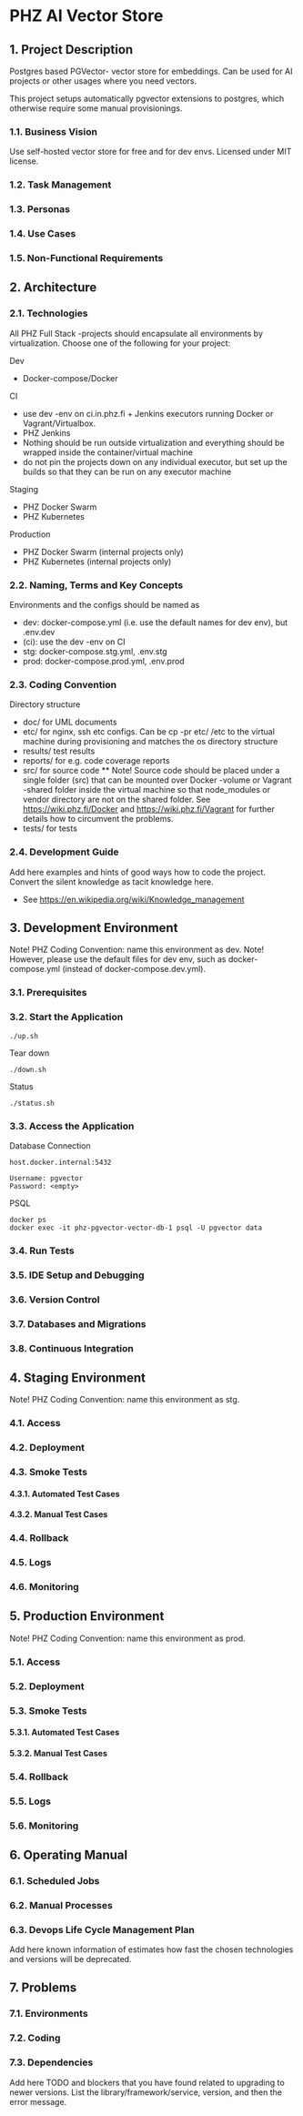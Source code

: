 # PHZ AI Vector Store

## 1. Project Description

Postgres based PGVector- vector store for embeddings. Can be used for AI projects or other usages where you need vectors. 

This project setups automatically pgvector extensions to postgres, which otherwise require some manual provisionings.

### 1.1. Business Vision

Use self-hosted vector store for free and for dev envs. Licensed under MIT license.

### 1.2. Task Management

### 1.3. Personas

### 1.4. Use Cases

### 1.5. Non-Functional Requirements

## 2. Architecture

### 2.1. Technologies

All PHZ Full Stack -projects should encapsulate all environments by virtualization. Choose one of the following for your project:

Dev
* Docker-compose/Docker

CI
* use dev -env on ci.in.phz.fi + Jenkins executors running Docker or Vagrant/Virtualbox.
* PHZ Jenkins
* Nothing should be run outside virtualization and everything should be wrapped inside the container/virtual machine
* do not pin the projects down on any individual executor, but set up the builds so that they can be run on any executor machine

Staging
* PHZ Docker Swarm
* PHZ Kubernetes

Production
* PHZ Docker Swarm (internal projects only)
* PHZ Kubernetes (internal projects only)

### 2.2. Naming, Terms and Key Concepts

Environments and the configs should be named as
* dev: docker-compose.yml (i.e. use the default names for dev env), but .env.dev
* (ci): use the dev -env on CI
* stg: docker-compose.stg.yml, .env.stg
* prod: docker-compose.prod.yml, .env.prod

### 2.3. Coding Convention

Directory structure
* doc/ for UML documents
* etc/ for nginx, ssh etc configs. Can be cp -pr etc/ /etc to the virtual machine during provisioning and matches the os directory structure
* results/ test results
* reports/ for e.g. code coverage reports
* src/ for source code
** Note! Source code should be placed under a single folder (src) that can be mounted over Docker -volume or Vagrant -shared folder inside the virtual machine so that node_modules or vendor directory are not on the shared folder. See https://wiki.phz.fi/Docker and https://wiki.phz.fi/Vagrant for further details how to circumvent the problems.
* tests/ for tests

### 2.4. Development Guide

Add here examples and hints of good ways how to code the project. Convert the silent knowledge as tacit knowledge here.
* See https://en.wikipedia.org/wiki/Knowledge_management

## 3. Development Environment
Note! PHZ Coding Convention: name this environment as dev.
Note! However, please use the default files for dev env, such as docker-compose.yml (instead of docker-compose.dev.yml).

### 3.1. Prerequisites

### 3.2. Start the Application

    ./up.sh

Tear down

    ./down.sh

Status

    ./status.sh

### 3.3. Access the Application

Database Connection

    host.docker.internal:5432

    Username: pgvector
    Password: <empty>

PSQL

    docker ps
    docker exec -it phz-pgvector-vector-db-1 psql -U pgvector data



### 3.4. Run Tests

### 3.5. IDE Setup and Debugging

### 3.6. Version Control

### 3.7. Databases and Migrations

### 3.8. Continuous Integration

## 4. Staging Environment
Note! PHZ Coding Convention: name this environment as stg.

### 4.1. Access

### 4.2. Deployment

### 4.3. Smoke Tests

#### 4.3.1. Automated Test Cases

#### 4.3.2. Manual Test Cases

### 4.4. Rollback

### 4.5. Logs

### 4.6. Monitoring

## 5. Production Environment
Note! PHZ Coding Convention: name this environment as prod.

### 5.1. Access

### 5.2. Deployment

### 5.3. Smoke Tests

#### 5.3.1. Automated Test Cases

#### 5.3.2. Manual Test Cases

### 5.4. Rollback

### 5.5. Logs

### 5.6. Monitoring

## 6. Operating Manual

### 6.1. Scheduled Jobs

### 6.2. Manual Processes

### 6.3. Devops Life Cycle Management Plan

Add here known information of estimates how fast the chosen technologies and versions will be deprecated.

## 7. Problems

### 7.1. Environments

### 7.2. Coding

### 7.3. Dependencies

Add here TODO and blockers that you have found related to upgrading to newer versions.
List the library/framework/service, version, and then the error message.

